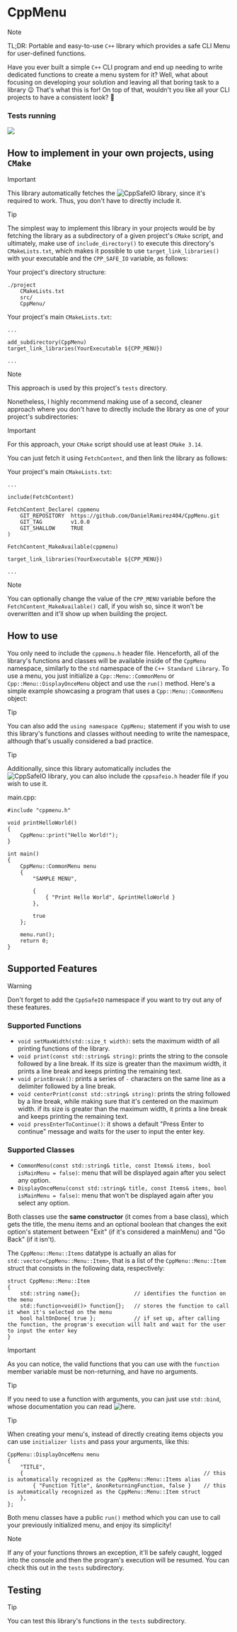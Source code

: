 # CppMenu

> [!NOTE]
> TL;DR: Portable and easy-to-use ```C++``` library which provides a safe CLI Menu for user-defined functions.

Have you ever built a simple ```C++``` CLI program and end up needing to write dedicated functions to create a menu system for it? Well, what about focusing on developing your solution and leaving all that boring task to a library 😉 That's what this is for! On top of that, wouldn't you like all your CLI projects to have a consistent look? 👀 

### Tests running
![](assets/test.gif)

## How to implement in your own projects, using ```CMake```

> [!IMPORTANT]
> This library automatically fetches the ![CppSafeIO library](https://github.com/DanielRamirez404/CppSafeIO), since it's required to work. Thus, you don't have to directly include it.

> [!TIP]
> The simplest way to implement this library in your projects would be by fetching the library as a subdirectory of a given project's ```CMake``` script, and ultimately, make use of ```include_directory()``` to execute this directory's ```CMakeLists.txt```, which makes it possible to use ```target_link_libraries()``` with your executable and the ```CPP_SAFE_IO``` variable, as follows:

Your project's directory structure:
```
./project
    CMakeLists.txt
    src/
    CppMenu/
```

Your project's main ```CMakeLists.txt```:
```
...

add_subdirectory(CppMenu)
target_link_libraries(YourExecutable ${CPP_MENU})

...
```

> [!NOTE]
> This approach is used by this project's ```tests``` directory.

Nonetheless, I highly recommend making use of a second, cleaner approach where you don't have to directly include the library as one of your project's subdirectories:

> [!IMPORTANT]
> For this approach, your ```CMake``` script should use at least ```CMake 3.14```.

You can just fetch it using ```FetchContent```, and then link the library as follows:

Your project's main ```CMakeLists.txt```:
```
...

include(FetchContent)

FetchContent_Declare( cppmenu
    GIT_REPOSITORY  https://github.com/DanielRamirez404/CppMenu.git
    GIT_TAG         v1.0.0
    GIT_SHALLOW     TRUE 
) 

FetchContent_MakeAvailable(cppmenu)

target_link_libraries(YourExecutable ${CPP_MENU})

...
```

> [!NOTE]
> You can optionally change the value of the ```CPP_MENU``` variable before the  ```FetchContent_MakeAvailable()``` call, if you wish so, since it won't be overwritten and it'll show up when building the project.

## How to use

You only need to include the ```cppmenu.h``` header file. Henceforth, all of the library's functions and classes will be available inside of the ```CppMenu``` namespace, similarly to the ```std``` namespace of the ```C++ Standard Library```. To use a menu, you just initialize a ```Cpp::Menu::CommonMenu``` or ```Cpp::Menu::DisplayOnceMenu``` object and use the ```run()``` method. Here's a simple example showcasing a program that uses a ```Cpp::Menu::CommonMenu``` object: 

> [!TIP]
> You can also add the ```using namespace CppMenu;``` statement if you wish to use this library's functions and classes without needing to write the namespace, although that's usually considered a bad practice.

> [!TIP]
> Additionally, since this library automatically includes the ![CppSafeIO library](https://github.com/DanielRamirez404/CppSafeIO), you can also include the ```cppsafeio.h``` header file if you wish to use it.

main.cpp:
```
#include "cppmenu.h"

void printHelloWorld()
{
    CppMenu::print("Hello World!");
}

int main()
{
    CppMenu::CommonMenu menu
    {
        "SAMPLE MENU",

        {
            { "Print Hello World", &printHelloWorld }
        },

        true
    };

    menu.run();
    return 0;
}
```

## Supported Features

> [!WARNING]
> Don't forget to add the ```CppSafeIO``` namespace if you want to try out any of these features.

### Supported Functions

* ```void setMaxWidth(std::size_t width)```: sets the maximum width of all printing functions of the library.
* ```void print(const std::string& string)```: prints the string to the console followed by a line break. If its size is greater than the maximum width, it prints a line break and keeps printing the remaining text.
* ```void printBreak()```: prints a series of ```-``` characters on the same line as a delimiter followed by a line break.
* ```void centerPrint(const std::string& string)```: prints the string followed by a line break, while making sure that it's centered on the maximum width. if its size is greater than the maximum width, it prints a line break and keeps printing the remaining text.
* ```void pressEnterToContinue()```: it shows a default "Press Enter to continue" message and waits for the user to input the enter key.

### Supported Classes

* ```CommonMenu(const std::string& title, const Items& items, bool isMainMenu = false)```: menu that will be displayed again after you select any option.
* ```DisplayOnceMenu(const std::string& title, const Items& items, bool isMainMenu = false)```: menu that won't be displayed again after you select any option.

Both classes use the **same constructor** (it comes from a base class), which gets the title, the menu items and an optional boolean that changes the exit option's statement between "Exit" (if it's considered a mainMenu) and "Go Back" (if it isn't).

The ```CppMenu::Menu::Items``` datatype is actually an alias for ```std::vector<CppMenu::Menu::Item>```, that is a list of the ```CppMenu::Menu::Item``` struct that consists in the following data, respectively: 

```
struct CppMenu::Menu::Item
{
    std::string name{};                 // identifies the function on the menu
    std::function<void()> function{};   // stores the function to call it when it's selected on the menu
    bool haltOnDone{ true };            // if set up, after calling the function, the program's execution will halt and wait for the user to input the enter key
}
```

> [!IMPORTANT]
> As you can notice, the valid functions that you can use with the ```function``` member variable must be non-returning, and have no arguments.

> [!TIP]
> If you need to use a function with arguments, you can just use ```std::bind```, whose documentation you can read ![here](https://en.cppreference.com/w/cpp/utility/functional/bind).

> [!TIP]
> When creating your menu's, instead of directly creating items objects you can use ```initializer lists``` and pass your arguments, like this:
> ```
> CppMenu::DisplayOnceMenu menu
> {
>     "TITLE",
>     {                                                         // this is automatically recognized as the CppMenu::Menu::Items alias
>         { "Function Title", &nonReturningFunction, false }    // this is automatically recognized as the CppMenu::Menu::Item struct 
>     },
> };
> ```

Both menu classes have a public ```run()``` method which you can use to call your previously initialized menu, and enjoy its simplicity!

> [!NOTE]
> If any of your functions throws an exception, it'll be safely caught, logged into the console and then the program's execution will be resumed. You can check this out in the ```tests``` subdirectory.

## Testing

> [!TIP]
> You can test this library's functions in the ```tests``` subdirectory.
